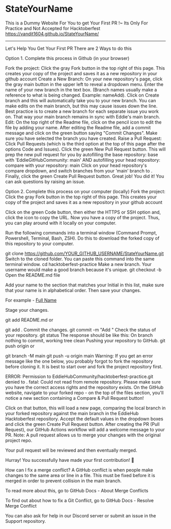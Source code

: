 # StateYourName
This is a Dummy Website For You to get Your First PR !~
Its Only For Practice and Not Accepted for Hacktoberfest
https://vandit1604.github.io/StateYourName/

--------------------------------------------
Let's Help You Get Your First PR
There are 2 Ways to do this

Option 1. Complete this process in Github (in your browser)

Fork the project:
Click the gray Fork button in the top right of this page. This creates your copy of the project and saves it as a new repository in your github account
Create a New Branch:
On your new repository's page, click the gray main button in the upper left to reveal a dropdown menu.
Enter the name of your new branch in the text box. (Branch names usually make a reference to what is being changed. Example: nameAdd).
Click on Create branch <new branch name> and this will automatically take you to your new branch. You can make edits on the main branch, but this may cause issues down the line. Best practice is to create a new branch for each separate issue you work on. That way your main branch remains in sync with Eddie's main branch.
Edit:
On the top right of the Readme file, click on the pencil icon to edit the file by adding your name.
After editing the Readme file, add a commit message and click on the green button saying "Commit Changes". Make sure you have selected the branch you have created.
Raise a Pull Request:
Click Pull Requests (which is the third option at the top of this page after the options Code and Issues).
Click the green New Pull Request button. This will prep the new pull request for you by autofilling the base repository: base with 'EddieGitHubCommunity: main' AND autofilling your head repository: compare with your repository: main
Click on your head repository's compare dropdown, and switch branches from your 'main' branch to <new branch name>.
Finally, click the green Create Pull Request button. Great job! You did it!
You can ask questions by raising an issue.

Option 2. Complete this process on your computer (locally)
Fork the project: Click the gray Fork button in the top right of this page. This creates your copy of the project and saves it as a new repository in your github account

Click on the green Code button, then either the HTTPS or SSH option and, click the icon to copy the URL. Now you have a copy of the project. Thus, you can play around with it locally on your computer.

Run the following commands into a terminal window (Command Prompt, Powershell, Terminal, Bash, ZSH). Do this to download the forked copy of this repository to your computer.

  git clone https://github.com/YOUR_GITHUB_USERNAME/StateYourName.git
Switch to the cloned folder. You can paste this command into the same terminal window.
  cd hacktoberfest-practice
Make a new branch. Your username would make a good branch because it's unique.
  git checkout -b <name-of-new-branch>
Open the README.md file

Add your name to the section that matches your Initial in this list, make sure that your name is in alphabetical order. Then save your changes.

For example - [Full Name](https://github.com/your-username)

Stage your changes.

  git add README.md
or

  git add .
Commit the changes.
  git commit -m "Add <your-github-username>"
Check the status of your repository.
  git status
The response should be like this:
On branch <name-of-your-branch>
nothing to commit, working tree clean
Pushing your repository to GitHub.
  git push origin <name-of-your-branch>
or

  git branch -M main
  git push -u origin main
Warning: If you get an error message like the one below, you probably forgot to fork the repository before cloning it. It is best to start over and fork the project repository first.

ERROR: Permission to EddieHubCommunity/hacktoberfest-practice.git denied to <your-github-username>.
fatal: Could not read from remote repository.
Please make sure you have the correct access rights and the repository exists.
On the GitHub website, navigate to your forked repo - on the top of the files section, you'll notice a new section containing a Compare & Pull Request button!

Click on that button, this will load a new page, comparing the local branch in your forked repository against the main branch in the EddieHub Hacktoberfest repository. Accept the default values in the dropdown boxes and click the green Create Pull Request button. After creating the PR (Pull Request), our GitHub Actions workflow will add a welcome message to your PR. Note: A pull request allows us to merge your changes with the original project repo.

Your pull request will be reviewed and then eventually merged.

Hurray! You successfully have made your first contribution! 🎉

How can I fix a merge conflict?
A GitHub conflict is when people make changes to the same area or line in a file. This must be fixed before it is merged in order to prevent collision in the main branch.

To read more about this, go to GitHub Docs - About Merge Conflicts

To find out about how to fix a Git Conflict, go to GitHub Docs - Resolve Merge Conflict

You can also ask for help in our Discord server or submit an issue in the Support repository.

